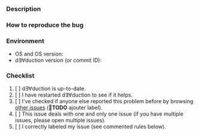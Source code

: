 <!-- Any text between such tags will not appear on the issue. -->
<!-- Be sure to have a clear, precise, concise title. -->

### Description

<!-- A clear, precise, concise description of your bug. Private-checklist:
- [ ] expected behavior / what you wanted to do;
- [ ] what happened instead / what was the bug;
- [ ] error message (if any);
- [ ] if you are a developper, commit ID and which branch you were on.

Provide any useful information. If helpful, provide any useful media (e.g.
screenshots or code). -->

### How to reproduce the bug

<!-- How to reproduce your issue, step by step. Private-checklist:
- [ ] ordered list of steps.

Provide any useful information. If helpful, provide any useful media (e.g.
screenshots or code). -->

### Environment

- OS and OS version: <!-- (e.g. Windows, macOS, Linux) -->
- d∃∀duction version (or commit ID): 

### Checklist

<!-- Do not check an item if you did not do it, do not lie. -->

1. [ ] d∃∀duction is up-to-date.
2. [ ] I have restarted d∃∀duction to see if it helps.
3. [ ] I've checked if anyone else reported this problem before by browsing
   [other issues](https://github.com/dEAduction/dEAduction/issues)
   (&#x1F534;**TODO** ajouter label).
4. [ ] This issue deals with one and only one issue (if you have multiple
   issues, please open multiple issues).
5. [ ] I correctly labeled my issue (see commented rules below).

  <!-- Issue labels rules
  Include one and only one of the following Area labels:
  - area::code
  - area::courses files
  - area::docs
  - area::guidelines
  - area::install
  - area::snippets
  - area::teaching
  - area::tests
  - area::tools
  - area::ui

  Include one and only one of the following Type labels
  - type::bug
  - type::maintenance
  - type::question
  - type::refactor
  - type::suggestion
  -->
